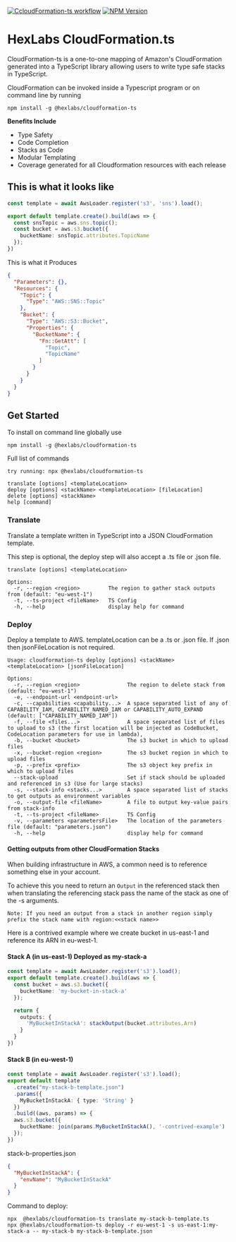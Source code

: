 [![CcloudFormation-ts workflow](https://github.com/hexlabsio/cloudformation-ts/actions/workflows/build.yml/badge.svg)](https://github.com/hexlabsio/cloudformation-ts/actions/workflows/build.yml)
[![NPM Version](https://badge.fury.io/js/%40hexlabs%2Fcloudformation-ts.svg)](https://badge.fury.io/js/%40hexlabs%2Fcloudformation-ts)

# HexLabs CloudFormation.ts

CloudFormation-ts is a one-to-one mapping of Amazon's CloudFormation generated into a TypeScript library allowing users to write type safe stacks in TypeScript.

CloudFormation can be invoked inside a Typescript program or on command line by running 

```
npm install -g @hexlabs/cloudformation-ts
```

**Benefits Include**

 * Type Safety
 * Code Completion
 * Stacks as Code
 * Modular Templating
 * Coverage generated for all Cloudformation resources with each release

## This is what it looks like

```typescript
const template = await AwsLoader.register('s3', 'sns').load();

export default template.create().build(aws => {
  const snsTopic = aws.sns.topic();
  const bucket = aws.s3.bucket({
    bucketName: snsTopic.attributes.TopicName
  });
})
```

This is what it Produces

```JSON
{
  "Parameters": {},
  "Resources": {
    "Topic": {
      "Type": "AWS::SNS::Topic"
    },
    "Bucket": {
      "Type": "AWS::S3::Bucket",
      "Properties": {
        "BucketName": {
          "Fn::GetAtt": [
            "Topic",
            "TopicName"
          ]
        }
      }
    }
  }
}
```

## Get Started
To install on command line globally use
```
npm install -g @hexlabs/cloudformation-ts
```

Full list of commands
```
try running: npx @hexlabs/cloudformation-ts
```

```
translate [options] <templateLocation>
deploy [options] <stackName> <templateLocation> [fileLocation]
delete [options] <stackName>
help [command]                                   
```

### Translate

Translate a template written in TypeScript into a JSON CloudFormation template.

This step is optional, the deploy step will also accept a .ts file or .json file.

```
translate [options] <templateLocation>

Options:
  -r, --region <region>         The region to gather stack outputs from (default: "eu-west-1")
  -t, --ts-project <fileName>   TS Config
  -h, --help                    display help for command
```

### Deploy

Deploy a template to AWS. templateLocation can be a .ts or .json file. If .json then jsonFileLocation is not required.

```
Usage: cloudformation-ts deploy [options] <stackName> <templateLocation> [jsonFileLocation]

Options:
  -r, --region <region>               The region to delete stack from (default: "eu-west-1")
  -e, --endpoint-url <endpoint-url>
  -c, --capabilities <capability...>  A space separated list of any of CAPABILITY_IAM, CAPABILITY_NAMED_IAM or CAPABILITY_AUTO_EXPAND (default: ["CAPABILITY_NAMED_IAM"])
  -f, --file <files...>               A space separated list of files to upload to s3 (the first location will be injected as CodeBucket, CodeLocation parameters for use in lambda),
  -b, --bucket <bucket>               The s3 bucket in which to upload files
  -x, --bucket-region <region>        The s3 bucket region in which to upload files
  -p, --prefix <prefix>               The s3 object key prefix in which to upload files
  --stack-upload                      Set if stack should be uploaded and referenced in s3 (Use for large stacks)
  -s, --stack-info <stacks...>        A space separated list of stacks to get outputs as environment variables
  -o, --output-file <fileName>        A file to output key-value pairs from stack-info
  -t, --ts-project <fileName>         TS Config
  -v, --parameters <parametersFile>   The location of the parameters file (default: "parameters.json")
  -h, --help                          display help for command
```



#### Getting outputs from other CloudFormation Stacks

When building infrastructure in AWS, a common need is to reference something else in your account.

To achieve this you need to return an `Output` in the referenced stack then when translating the referencing stack pass the name of the stack as one of the -s arguments.

    Note: If you need an output from a stack in another region simply prefix the stack name with region:<<stack name>>

Here is a contrived example where we create bucket in us-east-1 and reference its ARN in eu-west-1.

#### Stack A (in us-east-1) Deployed as my-stack-a

```typescript
const template = await AwsLoader.register('s3').load();
export default template.create().build(aws => {
  const bucket = aws.s3.bucket({
    bucketName: 'my-bucket-in-stack-a'
  });

  return {
    outputs: {
      'MyBucketInStackA': stackOutput(bucket.attributes.Arn)
    }
  }
})
```

#### Stack B (in eu-west-1)

```typescript
const template = await AwsLoader.register('s3').load();
export default template
  .create("my-stack-b-template.json")
  .params({
    MyBucketInStackA: { type: 'String' }
  })
  .build((aws, params) => {
  aws.s3.bucket({
    bucketName: join(params.MyBucketInStackA(), '-contrived-example')
  });
})
```


stack-b-properties.json

```json
{
  "MyBucketInStackA": {
    "envName": "MyBucketInStackA"
  }
}
```

Command to deploy:

```shell
npx  @hexlabs/cloudformation-ts translate my-stack-b-template.ts
npx @hexlabs/cloudformation-ts deploy -r eu-west-1 -s us-east-1:my-stack-a -- my-stack-b my-stack-b-template.json
```